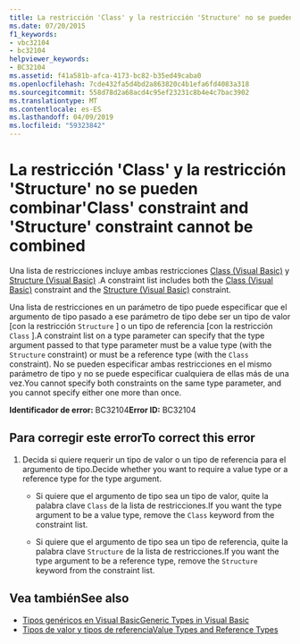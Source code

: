 ```yaml
---
title: La restricción 'Class' y la restricción 'Structure' no se pueden combinar
ms.date: 07/20/2015
f1_keywords:
- vbc32104
- bc32104
helpviewer_keywords:
- BC32104
ms.assetid: f41a581b-afca-4173-bc82-b35ed49caba0
ms.openlocfilehash: 7cde432fa5d4bd2a863820c4b1efa6fd4083a318
ms.sourcegitcommit: 558d78d2a68acd4c95ef23231c8b4e4c7bac3902
ms.translationtype: MT
ms.contentlocale: es-ES
ms.lasthandoff: 04/09/2019
ms.locfileid: "59323842"
---
```

# <a name="class-constraint-and-structure-constraint-cannot-be-combined"></a><span data-ttu-id="7236d-102">La restricción 'Class' y la restricción 'Structure' no se pueden combinar</span><span class="sxs-lookup"><span data-stu-id="7236d-102">'Class' constraint and 'Structure' constraint cannot be combined</span></span>
<span data-ttu-id="7236d-103">Una lista de restricciones incluye ambas restricciones [Class (Visual Basic)](../../visual-basic/language-reference/statements/class-statement.md) y [Structure (Visual Basic)](../../visual-basic/language-reference/statements/structure-statement.md) .</span><span class="sxs-lookup"><span data-stu-id="7236d-103">A constraint list includes both the [Class (Visual Basic)](../../visual-basic/language-reference/statements/class-statement.md) constraint and the [Structure (Visual Basic)](../../visual-basic/language-reference/statements/structure-statement.md) constraint.</span></span>  
  
 <span data-ttu-id="7236d-104">Una lista de restricciones en un parámetro de tipo puede especificar que el argumento de tipo pasado a ese parámetro de tipo debe ser un tipo de valor [con la restricción `Structure` ] o un tipo de referencia [con la restricción `Class` ].</span><span class="sxs-lookup"><span data-stu-id="7236d-104">A constraint list on a type parameter can specify that the type argument passed to that type parameter must be a value type (with the `Structure` constraint) or must be a reference type (with the `Class` constraint).</span></span> <span data-ttu-id="7236d-105">No se pueden especificar ambas restricciones en el mismo parámetro de tipo y no se puede especificar cualquiera de ellas más de una vez.</span><span class="sxs-lookup"><span data-stu-id="7236d-105">You cannot specify both constraints on the same type parameter, and you cannot specify either one more than once.</span></span>  
  
 <span data-ttu-id="7236d-106">**Identificador de error:** BC32104</span><span class="sxs-lookup"><span data-stu-id="7236d-106">**Error ID:** BC32104</span></span>  
  
## <a name="to-correct-this-error"></a><span data-ttu-id="7236d-107">Para corregir este error</span><span class="sxs-lookup"><span data-stu-id="7236d-107">To correct this error</span></span>  
  
1. <span data-ttu-id="7236d-108">Decida si quiere requerir un tipo de valor o un tipo de referencia para el argumento de tipo.</span><span class="sxs-lookup"><span data-stu-id="7236d-108">Decide whether you want to require a value type or a reference type for the type argument.</span></span>  
  
    -   <span data-ttu-id="7236d-109">Si quiere que el argumento de tipo sea un tipo de valor, quite la palabra clave `Class` de la lista de restricciones.</span><span class="sxs-lookup"><span data-stu-id="7236d-109">If you want the type argument to be a value type, remove the `Class` keyword from the constraint list.</span></span>  
  
    -   <span data-ttu-id="7236d-110">Si quiere que el argumento de tipo sea un tipo de referencia, quite la palabra clave `Structure` de la lista de restricciones.</span><span class="sxs-lookup"><span data-stu-id="7236d-110">If you want the type argument to be a reference type, remove the `Structure` keyword from the constraint list.</span></span>  
  
## <a name="see-also"></a><span data-ttu-id="7236d-111">Vea también</span><span class="sxs-lookup"><span data-stu-id="7236d-111">See also</span></span>

- [<span data-ttu-id="7236d-112">Tipos genéricos en Visual Basic</span><span class="sxs-lookup"><span data-stu-id="7236d-112">Generic Types in Visual Basic</span></span>](../../visual-basic/programming-guide/language-features/data-types/generic-types.md)
- [<span data-ttu-id="7236d-113">Tipos de valor y tipos de referencia</span><span class="sxs-lookup"><span data-stu-id="7236d-113">Value Types and Reference Types</span></span>](../../visual-basic/programming-guide/language-features/data-types/value-types-and-reference-types.md)
